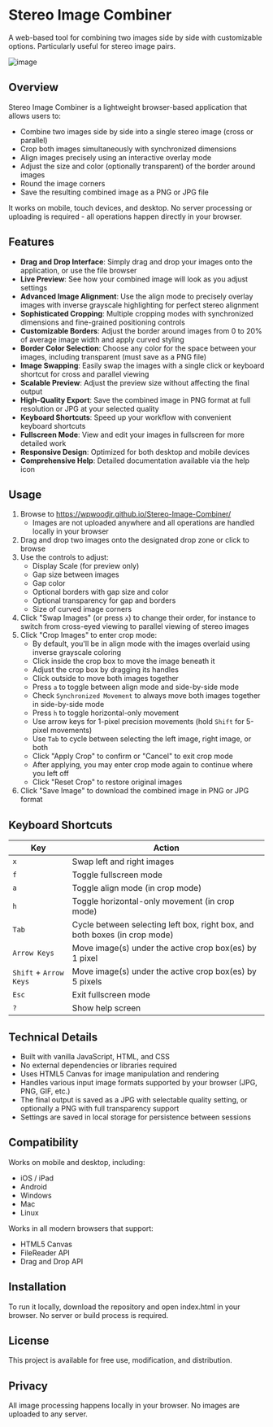 # Stereo Image Combiner

A web-based tool for combining two images side by side with customizable options. Particularly useful for stereo image pairs.

![image](https://github.com/user-attachments/assets/16ed694b-2dbc-4411-b4a4-37cbbf535d05)

## Overview

Stereo Image Combiner is a lightweight browser-based application that allows users to:
- Combine two images side by side into a single stereo image (cross or parallel)
- Crop both images simultaneously with synchronized dimensions
- Align images precisely using an interactive overlay mode
- Adjust the size and color (optionally transparent) of the border around images
- Round the image corners
- Save the resulting combined image as a PNG or JPG file

It works on mobile, touch devices, and desktop.
No server processing or uploading is required - all operations happen directly in your browser.

## Features

- **Drag and Drop Interface**: Simply drag and drop your images onto the application, or use the file browser
- **Live Preview**: See how your combined image will look as you adjust settings
- **Advanced Image Alignment**: Use the align mode to precisely overlay images with inverse grayscale highlighting for perfect stereo alignment
- **Sophisticated Cropping**: Multiple cropping modes with synchronized dimensions and fine-grained positioning controls
- **Customizable Borders**: Adjust the border around images from 0 to 20% of average image width and apply curved styling
- **Border Color Selection**: Choose any color for the space between your images, including transparent (must save as a PNG file)
- **Image Swapping**: Easily swap the images with a single click or keyboard shortcut for cross and parallel viewing
- **Scalable Preview**: Adjust the preview size without affecting the final output
- **High-Quality Export**: Save the combined image in PNG format at full resolution or JPG at your selected quality
- **Keyboard Shortcuts**: Speed up your workflow with convenient keyboard shortcuts
- **Fullscreen Mode**: View and edit your images in fullscreen for more detailed work
- **Responsive Design**: Optimized for both desktop and mobile devices
- **Comprehensive Help**: Detailed documentation available via the help icon

## Usage

1. Browse to https://wpwoodjr.github.io/Stereo-Image-Combiner/
   - Images are not uploaded anywhere and all operations are handled locally in your browser
2. Drag and drop two images onto the designated drop zone or click to browse
3. Use the controls to adjust:
   - Display Scale (for preview only)
   - Gap size between images
   - Gap color
   - Optional borders with gap size and color
   - Optional transparency for gap and borders
   - Size of curved image corners
4. Click "Swap Images" (or press `x`) to change their order, for instance to switch from cross-eyed viewing to parallel viewing of stereo images
5. Click "Crop Images" to enter crop mode:
   - By default, you'll be in align mode with the images overlaid using inverse grayscale coloring
   - Click inside the crop box to move the image beneath it
   - Adjust the crop box by dragging its handles
   - Click outside to move both images together
   - Press `a` to toggle between align mode and side-by-side mode
   - Check `Synchronized Movement` to always move both images together in side-by-side mode
   - Press `h` to toggle horizontal-only movement
   - Use arrow keys for 1-pixel precision movements (hold `Shift` for 5-pixel movements)
   - Use `Tab` to cycle between selecting the left image, right image, or both
   - Click "Apply Crop" to confirm or "Cancel" to exit crop mode
   - After applying, you may enter crop mode again to continue where you left off
   - Click "Reset Crop" to restore original images
6. Click "Save Image" to download the combined image in PNG or JPG format

## Keyboard Shortcuts

| Key | Action |
|-----|--------|
| `x` | Swap left and right images |
| `f` | Toggle fullscreen mode |
| `a` | Toggle align mode (in crop mode) |
| `h` | Toggle horizontal-only movement (in crop mode) |
| `Tab` | Cycle between selecting left box, right box, and both boxes (in crop mode) |
| `Arrow Keys` | Move image(s) under the active crop box(es) by 1 pixel |
| `Shift` + `Arrow Keys` | Move image(s) under the active crop box(es) by 5 pixels |
| `Esc` | Exit fullscreen mode |
| `?` | Show help screen |

## Technical Details

- Built with vanilla JavaScript, HTML, and CSS
- No external dependencies or libraries required
- Uses HTML5 Canvas for image manipulation and rendering
- Handles various input image formats supported by your browser (JPG, PNG, GIF, etc.)
- The final output is saved as a JPG with selectable quality setting, or optionally a PNG with full transparency support
- Settings are saved in local storage for persistence between sessions

## Compatibility

Works on mobile and desktop, including:
- iOS / iPad
- Android
- Windows
- Mac
- Linux

Works in all modern browsers that support:
- HTML5 Canvas
- FileReader API
- Drag and Drop API

## Installation

To run it locally, download the repository and open index.html in your browser. No server or build process is required.

## License

This project is available for free use, modification, and distribution.

## Privacy

All image processing happens locally in your browser. No images are uploaded to any server.
